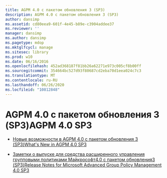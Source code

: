 ```yaml
---
title: AGPM 4.0 с пакетом обновления 3 (SP3)
description: AGPM 4.0 с пакетом обновления 3 (SP3)
author: dansimp
ms.assetid: cd80eea9-601f-4e45-b89e-c3904addee37
ms.reviewer: ''
manager: dansimp
ms.author: dansimp
ms.pagetype: mdop
ms.mktglfcycl: manage
ms.sitesec: library
ms.prod: w10
ms.date: 06/16/2016
ms.openlocfilehash: 452ad368187f81bb26a62271e973c005cf8b00ff
ms.sourcegitcommit: 354664bc527d93f80687cd2eba70d1eea024c7c3
ms.translationtype: MT
ms.contentlocale: ru-RU
ms.lasthandoff: 06/26/2020
ms.locfileid: "10812848"
---
```

# <span data-ttu-id="2b48d-103">AGPM 4.0 с пакетом обновления 3 (SP3)</span><span class="sxs-lookup"><span data-stu-id="2b48d-103">AGPM 4.0 SP3</span></span>


-   [<span data-ttu-id="2b48d-104">Новые возможности в AGPM 4.0 с пакетом обновления 3 (SP3)</span><span class="sxs-lookup"><span data-stu-id="2b48d-104">What's New in AGPM 4.0 SP3</span></span>](whats-new-in-agpm-40-sp3.md)

-   [<span data-ttu-id="2b48d-105">Заметки о выпуске для средства расширенного управления групповыми политиками Майкрософт4.0 с пакетом обновления3 (SP3)</span><span class="sxs-lookup"><span data-stu-id="2b48d-105">Release Notes for Microsoft Advanced Group Policy Management 4.0 SP3</span></span>](release-notes-for-microsoft-advanced-group-policy-management-40-sp3.md)

 

 





